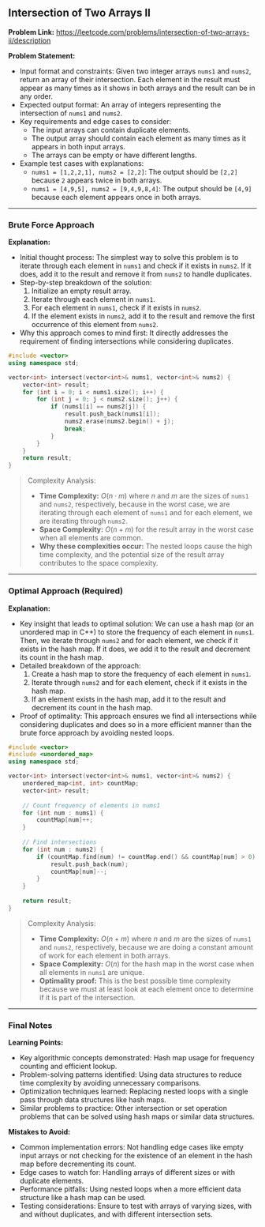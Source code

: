 ## Intersection of Two Arrays II
**Problem Link:** https://leetcode.com/problems/intersection-of-two-arrays-ii/description

**Problem Statement:**
- Input format and constraints: Given two integer arrays `nums1` and `nums2`, return an array of their intersection. Each element in the result must appear as many times as it shows in both arrays and the result can be in any order.
- Expected output format: An array of integers representing the intersection of `nums1` and `nums2`.
- Key requirements and edge cases to consider: 
    - The input arrays can contain duplicate elements.
    - The output array should contain each element as many times as it appears in both input arrays.
    - The arrays can be empty or have different lengths.
- Example test cases with explanations:
    - `nums1 = [1,2,2,1], nums2 = [2,2]`: The output should be `[2,2]` because `2` appears twice in both arrays.
    - `nums1 = [4,9,5], nums2 = [9,4,9,8,4]`: The output should be `[4,9]` because each element appears once in both arrays.

---

### Brute Force Approach

**Explanation:**
- Initial thought process: The simplest way to solve this problem is to iterate through each element in `nums1` and check if it exists in `nums2`. If it does, add it to the result and remove it from `nums2` to handle duplicates.
- Step-by-step breakdown of the solution:
    1. Initialize an empty result array.
    2. Iterate through each element in `nums1`.
    3. For each element in `nums1`, check if it exists in `nums2`.
    4. If the element exists in `nums2`, add it to the result and remove the first occurrence of this element from `nums2`.
- Why this approach comes to mind first: It directly addresses the requirement of finding intersections while considering duplicates.

```cpp
#include <vector>
using namespace std;

vector<int> intersect(vector<int>& nums1, vector<int>& nums2) {
    vector<int> result;
    for (int i = 0; i < nums1.size(); i++) {
        for (int j = 0; j < nums2.size(); j++) {
            if (nums1[i] == nums2[j]) {
                result.push_back(nums1[i]);
                nums2.erase(nums2.begin() + j);
                break;
            }
        }
    }
    return result;
}
```

> Complexity Analysis:
> - **Time Complexity:** $O(n \cdot m)$ where $n$ and $m$ are the sizes of `nums1` and `nums2`, respectively, because in the worst case, we are iterating through each element of `nums1` and for each element, we are iterating through `nums2`.
> - **Space Complexity:** $O(n + m)$ for the result array in the worst case when all elements are common.
> - **Why these complexities occur:** The nested loops cause the high time complexity, and the potential size of the result array contributes to the space complexity.

---

### Optimal Approach (Required)

**Explanation:**
- Key insight that leads to optimal solution: We can use a hash map (or an unordered map in C++) to store the frequency of each element in `nums1`. Then, we iterate through `nums2` and for each element, we check if it exists in the hash map. If it does, we add it to the result and decrement its count in the hash map.
- Detailed breakdown of the approach:
    1. Create a hash map to store the frequency of each element in `nums1`.
    2. Iterate through `nums2` and for each element, check if it exists in the hash map.
    3. If an element exists in the hash map, add it to the result and decrement its count in the hash map.
- Proof of optimality: This approach ensures we find all intersections while considering duplicates and does so in a more efficient manner than the brute force approach by avoiding nested loops.

```cpp
#include <vector>
#include <unordered_map>
using namespace std;

vector<int> intersect(vector<int>& nums1, vector<int>& nums2) {
    unordered_map<int, int> countMap;
    vector<int> result;
    
    // Count frequency of elements in nums1
    for (int num : nums1) {
        countMap[num]++;
    }
    
    // Find intersections
    for (int num : nums2) {
        if (countMap.find(num) != countMap.end() && countMap[num] > 0) {
            result.push_back(num);
            countMap[num]--;
        }
    }
    
    return result;
}
```

> Complexity Analysis:
> - **Time Complexity:** $O(n + m)$ where $n$ and $m$ are the sizes of `nums1` and `nums2`, respectively, because we are doing a constant amount of work for each element in both arrays.
> - **Space Complexity:** $O(n)$ for the hash map in the worst case when all elements in `nums1` are unique.
> - **Optimality proof:** This is the best possible time complexity because we must at least look at each element once to determine if it is part of the intersection.

---

### Final Notes

**Learning Points:**
- Key algorithmic concepts demonstrated: Hash map usage for frequency counting and efficient lookup.
- Problem-solving patterns identified: Using data structures to reduce time complexity by avoiding unnecessary comparisons.
- Optimization techniques learned: Replacing nested loops with a single pass through data structures like hash maps.
- Similar problems to practice: Other intersection or set operation problems that can be solved using hash maps or similar data structures.

**Mistakes to Avoid:**
- Common implementation errors: Not handling edge cases like empty input arrays or not checking for the existence of an element in the hash map before decrementing its count.
- Edge cases to watch for: Handling arrays of different sizes or with duplicate elements.
- Performance pitfalls: Using nested loops when a more efficient data structure like a hash map can be used.
- Testing considerations: Ensure to test with arrays of varying sizes, with and without duplicates, and with different intersection sets.